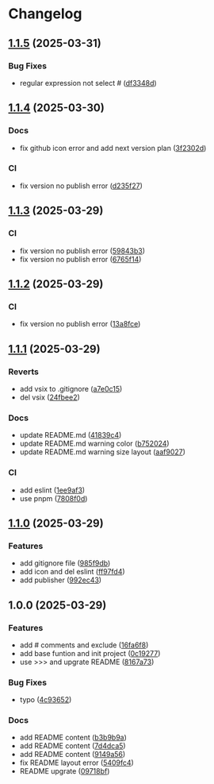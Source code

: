 # Changelog

## [1.1.5](https://github.com/jiangxue-analysis/comment-hide/compare/v1.1.4...v1.1.5) (2025-03-31)


### Bug Fixes

* regular expression not select # ([df3348d](https://github.com/jiangxue-analysis/comment-hide/commit/df3348d62ba6ff4a6a8c891f5e9a9beeed257287))

## [1.1.4](https://github.com/jiangxue-analysis/comment-hide/compare/v1.1.3...v1.1.4) (2025-03-30)


### Docs

* fix github icon error and add next version plan ([3f2302d](https://github.com/jiangxue-analysis/comment-hide/commit/3f2302d9da93a0304d511d3ccd864a0bc7a08b57))


### CI

* fix version no publish error ([d235f27](https://github.com/jiangxue-analysis/comment-hide/commit/d235f2710dcbc9b018e5da4a7843175a8accc5f6))

## [1.1.3](https://github.com/jiangxue-analysis/comment-hide/compare/v1.1.2...v1.1.3) (2025-03-29)


### CI

* fix version no publish error ([59843b3](https://github.com/jiangxue-analysis/comment-hide/commit/59843b3594236e6fdfd1b02590d9aa2ac7702450))
* fix version no publish error ([6765f14](https://github.com/jiangxue-analysis/comment-hide/commit/6765f14115659578713e7f644437842264446c28))

## [1.1.2](https://github.com/jiangxue-analysis/comment-hide/compare/v1.1.1...v1.1.2) (2025-03-29)


### CI

* fix version no publish error ([13a8fce](https://github.com/jiangxue-analysis/comment-hide/commit/13a8fcec682287c5a5152c2b4fbc665e36a5c8ac))

## [1.1.1](https://github.com/jiangxue-analysis/comment-hide/compare/v1.1.0...v1.1.1) (2025-03-29)


### Reverts

* add vsix to .gitignore ([a7e0c15](https://github.com/jiangxue-analysis/comment-hide/commit/a7e0c150568ac60bcdd0551d51f3ebdeb969b5a4))
* del vsix ([24fbee2](https://github.com/jiangxue-analysis/comment-hide/commit/24fbee2522810f74b9a2d7c6401cd7593ff76a72))


### Docs

* update README.md ([41839c4](https://github.com/jiangxue-analysis/comment-hide/commit/41839c475b74a26aeeec30a9360357cdff59272d))
* update README.md warning color ([b752024](https://github.com/jiangxue-analysis/comment-hide/commit/b7520241ce7fc99e2bf08740e5339d7b99ef08e9))
* update README.md warning size layout ([aaf9027](https://github.com/jiangxue-analysis/comment-hide/commit/aaf902758856c334ce41492e17b4c46997d80aa7))


### CI

* add eslint ([1ee9af3](https://github.com/jiangxue-analysis/comment-hide/commit/1ee9af33cfff51292f857ee8c50d02ccb550f84b))
* use pnpm ([7808f0d](https://github.com/jiangxue-analysis/comment-hide/commit/7808f0d931289f9f57067ba4a80bef734a067e66))

## [1.1.0](https://github.com/jiangxue-analysis/comment-hide/compare/v1.0.0...v1.1.0) (2025-03-29)


### Features

* add gitignore file ([985f9db](https://github.com/jiangxue-analysis/comment-hide/commit/985f9dbf7c02799c7afc598d7397a9093ef30c6f))
* add icon and del eslint ([ff97fd4](https://github.com/jiangxue-analysis/comment-hide/commit/ff97fd48a04765ca81b34b10f91087bda61754e0))
* add publisher ([992ec43](https://github.com/jiangxue-analysis/comment-hide/commit/992ec435572bbc43b7ff20d04da65e9bcd72bd03))

## 1.0.0 (2025-03-29)


### Features

* add # comments and exclude ([16fa6f8](https://github.com/jiangxue-analysis/comment-hide/commit/16fa6f8376086005ce61d3598c75a0867dc6e877))
* add base funtion and init project ([0c19277](https://github.com/jiangxue-analysis/comment-hide/commit/0c19277e97f34716ae489cc90d96e2c432addcd0))
* use &gt;>> and upgrate README ([8167a73](https://github.com/jiangxue-analysis/comment-hide/commit/8167a73e8d4d3f7999ecad0f9e83a312b2b05084))


### Bug Fixes

* typo ([4c93652](https://github.com/jiangxue-analysis/comment-hide/commit/4c93652ee4b2f9d317c5418f0d19a7c92f17cfb9))


### Docs

* add README content ([b3b9b9a](https://github.com/jiangxue-analysis/comment-hide/commit/b3b9b9a34b19a86009c0607af2a536bd90616c0f))
* add README content ([7d4dca5](https://github.com/jiangxue-analysis/comment-hide/commit/7d4dca5c14e4985f47f469f1ddedd4797ac7ba03))
* add README content ([9149a56](https://github.com/jiangxue-analysis/comment-hide/commit/9149a5629753157fa7de60aac74d99b44a256810))
* fix README  layout error ([5409fc4](https://github.com/jiangxue-analysis/comment-hide/commit/5409fc400d881785d844a9cbb01f30b4670ee920))
* README upgrate ([09718bf](https://github.com/jiangxue-analysis/comment-hide/commit/09718bf181a1054f5698ffc8d47c21a9ceb513d9))
